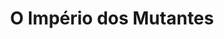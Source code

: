 ---
Numero: 107
title: O Império dos Mutantes
Autor: Stefan Wul
Co-autor: 
Ano-de-Publicacao: 1966
Titulo-original: La Mort Vivante
Tradutor: Amadeu Lopes Sabino
Co-tradutor: 
Ano-de-edicao: 1958
alias: Stefan-Wul
Autor2-alias: 
Tradutor1-alias: Amadeu-Lopes-Sabino
Tradutor2-alias: 
Titulo-link: 107-O-Imperio-dos-Mutantes
Capa: Lima de Freitas
pags: 171
Capa-link: Lima-de-Freitas
---